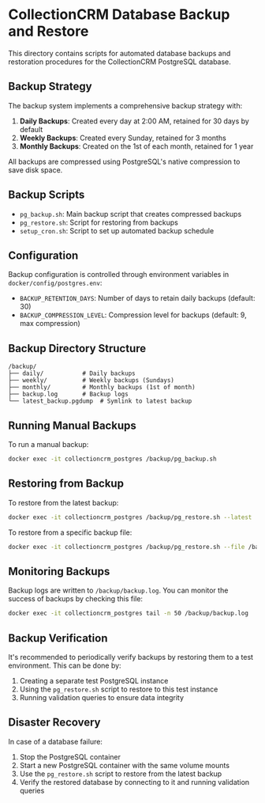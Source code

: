 # CollectionCRM Database Backup and Restore

This directory contains scripts for automated database backups and restoration procedures for the CollectionCRM PostgreSQL database.

## Backup Strategy

The backup system implements a comprehensive backup strategy with:

1. **Daily Backups**: Created every day at 2:00 AM, retained for 30 days by default
2. **Weekly Backups**: Created every Sunday, retained for 3 months
3. **Monthly Backups**: Created on the 1st of each month, retained for 1 year

All backups are compressed using PostgreSQL's native compression to save disk space.

## Backup Scripts

- `pg_backup.sh`: Main backup script that creates compressed backups
- `pg_restore.sh`: Script for restoring from backups
- `setup_cron.sh`: Script to set up automated backup schedule

## Configuration

Backup configuration is controlled through environment variables in `docker/config/postgres.env`:

- `BACKUP_RETENTION_DAYS`: Number of days to retain daily backups (default: 30)
- `BACKUP_COMPRESSION_LEVEL`: Compression level for backups (default: 9, max compression)

## Backup Directory Structure

```
/backup/
├── daily/           # Daily backups
├── weekly/          # Weekly backups (Sundays)
├── monthly/         # Monthly backups (1st of month)
├── backup.log       # Backup logs
└── latest_backup.pgdump  # Symlink to latest backup
```

## Running Manual Backups

To run a manual backup:

```bash
docker exec -it collectioncrm_postgres /backup/pg_backup.sh
```

## Restoring from Backup

To restore from the latest backup:

```bash
docker exec -it collectioncrm_postgres /backup/pg_restore.sh --latest
```

To restore from a specific backup file:

```bash
docker exec -it collectioncrm_postgres /backup/pg_restore.sh --file /backup/daily/collectioncrm_daily_20250505_120000.pgdump
```

## Monitoring Backups

Backup logs are written to `/backup/backup.log`. You can monitor the success of backups by checking this file:

```bash
docker exec -it collectioncrm_postgres tail -n 50 /backup/backup.log
```

## Backup Verification

It's recommended to periodically verify backups by restoring them to a test environment. This can be done by:

1. Creating a separate test PostgreSQL instance
2. Using the `pg_restore.sh` script to restore to this test instance
3. Running validation queries to ensure data integrity

## Disaster Recovery

In case of a database failure:

1. Stop the PostgreSQL container
2. Start a new PostgreSQL container with the same volume mounts
3. Use the `pg_restore.sh` script to restore from the latest backup
4. Verify the restored database by connecting to it and running validation queries